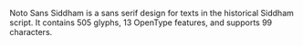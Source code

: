 Noto Sans Siddham is a sans serif design for texts in the historical Siddham script. It contains 505 glyphs, 13 OpenType features, and supports 99 characters.